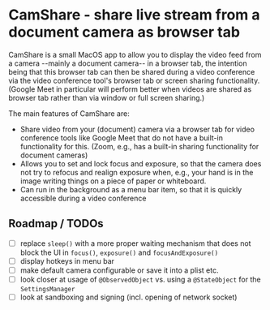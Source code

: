 #  CamShare - share live stream from a document camera as browser tab

CamShare is a small MacOS app to allow you to display the video feed from a camera --mainly a document camera-- 
in a browser tab, the intention being that this browser tab can then be shared during a video conference via 
the video conference tool's browser tab or screen sharing functionality.  (Google Meet in particular will perform
better when videos are shared as browser tab rather than via window or full screen sharing.)

The main features of CamShare are:
* Share video from your (document) camera via a browser tab for video conference tools like Google Meet
  that do not have a built-in functionality for this.  (Zoom, e.g., has a built-in sharing functionality
  for document cameras)
* Allows you to set and lock focus and exposure, so that the camera does not try to refocus and realign exposure
  when, e.g., your hand is in the image writing things on a piece of paper or whiteboard.
* Can run in the background as a menu bar item, so that it is quickly accessible during a video conference

## Roadmap / TODOs
- [ ] replace `sleep()` with a more proper waiting mechanism that does not block the UI in `focus()`,
      `exposure()` and `focusAndExposure()`
- [ ] display hotkeys in menu bar
- [ ] make default camera configurable or save it into a plist etc.
- [ ] look closer at usage of `@ObservedObject` vs. using a `@StateObject` for the `SettingsManager`
- [ ] look at sandboxing and signing (incl. opening of network socket)
